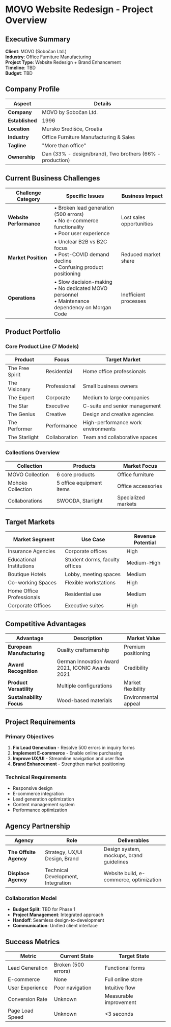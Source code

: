 # MOVO Website Redesign - Project Overview

## Executive Summary

**Client**: MOVO (Sobočan Ltd.)  
**Industry**: Office Furniture Manufacturing  
**Project Type**: Website Redesign + Brand Enhancement  
**Timeline**: TBD  
**Budget**: TBD  

## Company Profile

| **Aspect** | **Details** |
|------------|-------------|
| **Company** | MOVO by Sobočan Ltd. |
| **Established** | 1996 |
| **Location** | Mursko Središće, Croatia |
| **Industry** | Office Furniture Manufacturing & Sales |
| **Tagline** | "More than office" |
| **Ownership** | Dan (33% - design/brand), Two brothers (66% - production) |

## Current Business Challenges

| **Challenge Category** | **Specific Issues** | **Business Impact** |
|------------------------|---------------------|---------------------|
| **Website Performance** | • Broken lead generation (500 errors)<br>• No e-commerce functionality<br>• Poor user experience | Lost sales opportunities |
| **Market Position** | • Unclear B2B vs B2C focus<br>• Post-COVID demand decline<br>• Confusing product positioning | Reduced market share |
| **Operations** | • Slow decision-making<br>• No dedicated MOVO personnel<br>• Maintenance dependency on Morgan Code | Inefficient processes |

## Product Portfolio

### Core Product Line (7 Models)

| **Product** | **Focus** | **Target Market** |
|-------------|-----------|------------------|
| The Free Spirit | Residential | Home office professionals |
| The Visionary | Professional | Small business owners |
| The Expert | Corporate | Medium to large companies |
| The Star | Executive | C-suite and senior management |
| The Genius | Creative | Design and creative agencies |
| The Performer | Performance | High-performance work environments |
| The Starlight | Collaboration | Team and collaborative spaces |

### Collections Overview

| **Collection** | **Products** | **Market Focus** |
|----------------|--------------|------------------|
| MOVO Collection | 6 core products | Office furniture |
| Mohoko Collection | 5 office equipment items | Office accessories |
| Collaborations | SWOODA, Starlight | Specialized markets |

## Target Markets

| **Market Segment** | **Use Case** | **Revenue Potential** |
|--------------------|--------------|----------------------|
| Insurance Agencies | Corporate offices | High |
| Educational Institutions | Student dorms, faculty offices | Medium-High |
| Boutique Hotels | Lobby, meeting spaces | Medium |
| Co-working Spaces | Flexible workstations | High |
| Home Office Professionals | Residential use | Medium |
| Corporate Offices | Executive suites | High |

## Competitive Advantages

| **Advantage** | **Description** | **Market Value** |
|---------------|-----------------|------------------|
| **European Manufacturing** | Quality craftsmanship | Premium positioning |
| **Award Recognition** | German Innovation Award 2021, ICONIC Awards 2021 | Credibility |
| **Product Versatility** | Multiple configurations | Market flexibility |
| **Sustainability Focus** | Wood-based materials | Environmental appeal |

## Project Requirements

### Primary Objectives
1. **Fix Lead Generation** - Resolve 500 errors in inquiry forms
2. **Implement E-commerce** - Enable online purchasing
3. **Improve UX/UI** - Streamline navigation and user flow
4. **Brand Enhancement** - Strengthen market positioning

### Technical Requirements
- Responsive design
- E-commerce integration
- Lead generation optimization
- Content management system
- Performance optimization

## Agency Partnership

| **Agency** | **Role** | **Deliverables** |
|------------|----------|------------------|
| **The Offsite Agency** | Strategy, UX/UI Design, Brand | Design system, mockups, brand guidelines |
| **Displace Agency** | Technical Development, Integration | Website build, e-commerce, optimization |

### Collaboration Model
- **Budget Split**: TBD for Phase 1
- **Project Management**: Integrated approach
- **Handoff**: Seamless design-to-development
- **Communication**: Unified client interface

## Success Metrics

| **Metric** | **Current State** | **Target State** |
|------------|-------------------|------------------|
| Lead Generation | Broken (500 errors) | Functional forms |
| E-commerce | None | Full online store |
| User Experience | Poor navigation | Intuitive flow |
| Conversion Rate | Unknown | Measurable improvement |
| Page Load Speed | Unknown | <3 seconds |
